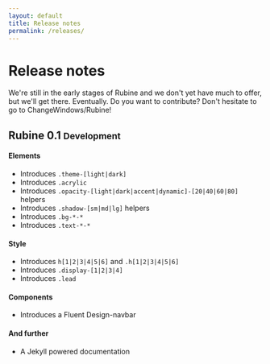 ```yaml
---
layout: default
title: Release notes
permalink: /releases/
---
```


# Release notes
<p class="lead">We're still in the early stages of Rubine and we don't yet have much to offer, but we'll get there. Eventually. Do you want to contribute? Don't hesitate to go to ChangeWindows/Rubine!</p>

## Rubine 0.1 <small>Development</small>

#### Elements
* Introduces `.theme-[light|dark]`
* Introduces `.acrylic`
* Introduces `.opacity-[light|dark|accent|dynamic]-[20|40|60|80]` helpers
* Introduces `.shadow-[sm|md|lg]` helpers
* Introduces `.bg-*-*`
* Introduces `.text-*-*`

#### Style
* Introduces `h[1|2|3|4|5|6]` and `.h[1|2|3|4|5|6]`
* Introduces `.display-[1|2|3|4]`
* Introduces `.lead`

#### Components
* Introduces a Fluent Design-navbar

#### And further
* A Jekyll powered documentation
